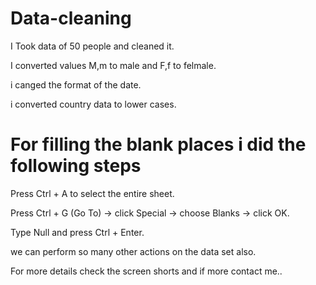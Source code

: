 # Data-cleaning

I Took data of 50 people and cleaned it.


I converted values M,m to male and F,f to felmale.

i canged the format of the date.

i converted country data to lower cases.

# For filling the blank places i did the following steps

Press Ctrl + A to select the entire sheet.

Press Ctrl + G (Go To) → click Special → choose Blanks → click OK.

Type Null and press Ctrl + Enter.

we can perform so many other actions on the data set also.

For more details check the screen shorts and if more contact me..
